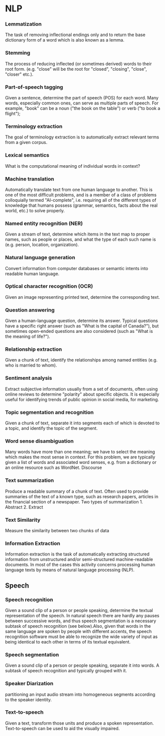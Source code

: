 # NLP

### Lemmatization
The task of removing inflectional endings only and to return the base dictionary form of a word which is also known as a lemma.
### Stemming
The process of reducing inflected (or sometimes derived) words to their root form. (e.g. "close" will be the root for "closed", "closing", "close", "closer" etc.).
### Part-of-speech tagging
Given a sentence, determine the part of speech (POS) for each word. Many words, especially common ones, can serve as multiple parts of speech. For example, "book" can be a noun ("the book on the table") or verb ("to book a flight");
### Terminology extraction
The goal of terminology extraction is to automatically extract relevant terms from a given corpus.

### Lexical semantics
What is the computational meaning of individual words in context?
### Machine translation
Automatically translate text from one human language to another. This is one of the most difficult problems, and is a member of a class of problems colloquially termed "AI-complete", i.e. requiring all of the different types of knowledge that humans possess (grammar, semantics, facts about the real world, etc.) to solve properly.
### Named entity recognition (NER)
Given a stream of text, determine which items in the text map to proper names, such as people or places, and what the type of each such name is (e.g. person, location, organization). 
### Natural language generation
Convert information from computer databases or semantic intents into readable human language.
### Optical character recognition (OCR)
Given an image representing printed text, determine the corresponding text.
### Question answering
Given a human-language question, determine its answer. Typical questions have a specific right answer (such as "What is the capital of Canada?"), but sometimes open-ended questions are also considered (such as "What is the meaning of life?"). 
### Relationship extraction
Given a chunk of text, identify the relationships among named entities (e.g. who is married to whom).
### Sentiment analysis
Extract subjective information usually from a set of documents, often using online reviews to determine "polarity" about specific objects. It is especially useful for identifying trends of public opinion in social media, for marketing.
### Topic segmentation and recognition
Given a chunk of text, separate it into segments each of which is devoted to a topic, and identify the topic of the segment.
### Word sense disambiguation
Many words have more than one meaning; we have to select the meaning which makes the most sense in context. For this problem, we are typically given a list of words and associated word senses, e.g. from a dictionary or an online resource such as WordNet.
Discourse
### Text summarization
Produce a readable summary of a chunk of text. Often used to provide summaries of the text of a known type, such as research papers, articles in the financial section of a newspaper. Two types of summarization 1. Abstract 2. Extract
### Text Similarity
Measure the similarity between two chunks of data
### Information Extraction
Information extraction is the task of automatically extracting structured information from unstructured and/or semi-structured machine-readable documents. In most of the cases this activity concerns processing human language texts by means of natural language processing (NLP).
## Speech
### Speech recognition
Given a sound clip of a person or people speaking, determine the textual representation of the speech. In natural speech there are hardly any pauses between successive words, and thus speech segmentation is a necessary subtask of speech recognition (see below).Also, given that words in the same language are spoken by people with different accents, the speech recognition software must be able to recognize the wide variety of input as being identical to each other in terms of its textual equivalent.
### Speech segmentation
Given a sound clip of a person or people speaking, separate it into words. A subtask of speech recognition and typically grouped with it.
### Speaker Diarization
partitioning an input audio stream into homogeneous segments according to the speaker identity.
### Text-to-speech
Given a text, transform those units and produce a spoken representation. Text-to-speech can be used to aid the visually impaired.
